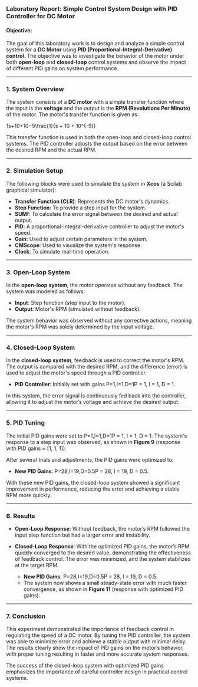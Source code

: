 ### Laboratory Report: Simple Control System Design with PID Controller for DC Motor

#### Objective:

The goal of this laboratory work is to design and analyze a simple control system for a **DC Motor** using **PID (Proportional-Integral-Derivative) control**. The objective was to investigate the behavior of the motor under both **open-loop** and **closed-loop** control systems and observe the impact of different PID gains on system performance.

---

### 1. **System Overview**

The system consists of a **DC motor** with a simple transfer function where the input is the **voltage** and the output is the **RPM (Revolutions Per Minute)** of the motor. The motor's transfer function is given as:

1s+10+10−5\frac{1}{s + 10 + 10^{-5}}

This transfer function is used in both the open-loop and closed-loop control systems. The PID controller adjusts the output based on the error between the desired RPM and the actual RPM.

---

### 2. **Simulation Setup**

The following blocks were used to simulate the system in **Xcos** (a Scilab graphical simulator):

- **Transfer Function (CLR)**: Represents the DC motor's dynamics.
- **Step Function**: To provide a step input for the system.
- **SUMf**: To calculate the error signal between the desired and actual output.
- **PID**: A proportional-integral-derivative controller to adjust the motor's speed.
- **Gain**: Used to adjust certain parameters in the system.
- **CMScope**: Used to visualize the system's response.
- **Clock**: To simulate real-time operation.

---

### 3. **Open-Loop System**

In the **open-loop system**, the motor operates without any feedback. The system was modeled as follows:

- **Input**: Step function (step input to the motor).
- **Output**: Motor's RPM (simulated without feedback).

The system behavior was observed without any corrective actions, meaning the motor's RPM was solely determined by the input voltage.

---

### 4. **Closed-Loop System**

In the **closed-loop system**, feedback is used to correct the motor's RPM. The output is compared with the desired RPM, and the difference (error) is used to adjust the motor's speed through a PID controller.

- **PID Controller**: Initially set with gains P=1,I=1,D=1P = 1, I = 1, D = 1.

In this system, the error signal is continuously fed back into the controller, allowing it to adjust the motor’s voltage and achieve the desired output.

---

### 5. **PID Tuning**

The initial PID gains were set to P=1,I=1,D=1P = 1, I = 1, D = 1. The system's response to a step input was observed, as shown in **Figure 9** (response with PID gains = [1, 1, 1]).

After several trials and adjustments, the PID gains were optimized to:

- **New PID Gains**: P=28,I=19,D=0.5P = 28, I = 19, D = 0.5.

With these new PID gains, the closed-loop system showed a significant improvement in performance, reducing the error and achieving a stable RPM more quickly.

---

### 6. **Results**

- **Open-Loop Response**: Without feedback, the motor’s RPM followed the input step function but had a larger error and instability.
    
- **Closed-Loop Response**: With the optimized PID gains, the motor’s RPM quickly converged to the desired value, demonstrating the effectiveness of feedback control. The error was minimized, and the system stabilized at the target RPM.
    
    - **New PID Gains**: P=28,I=19,D=0.5P = 28, I = 19, D = 0.5.
    - The system now shows a small steady-state error with much faster convergence, as shown in **Figure 11** (response with optimized PID gains).

---

### 7. **Conclusion**

This experiment demonstrated the importance of feedback control in regulating the speed of a DC motor. By tuning the PID controller, the system was able to minimize error and achieve a stable output with minimal delay. The results clearly show the impact of PID gains on the motor’s behavior, with proper tuning resulting in faster and more accurate system responses.

The success of the closed-loop system with optimized PID gains emphasizes the importance of careful controller design in practical control systems.
